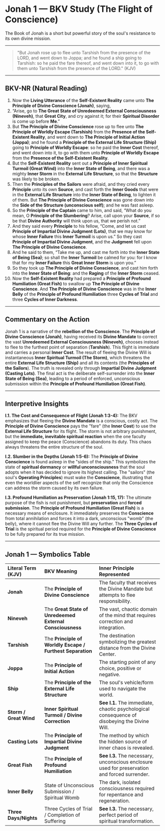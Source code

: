 
# Jonah 1 — BKV Study (The Flight of Conscience)

The Book of Jonah is a short but powerful story of the soul's resistance to its own divine mission.

---

> "But Jonah rose up to flee unto Tarshish from the presence of the LORD, and went down to Joppa; and he found a ship going to Tarshish: so he paid the fare thereof, and went down into it, to go with them unto Tarshish from the presence of the LORD." (KJV)

---

## BKV-NR (Natural Reading)

1. Now the **Living Utterance** of the **Self-Existent Reality** came unto **The Principle of Divine Conscience (Jonah)**, saying,
2. “Arise, go to **The Great State of Unredeemed External Consciousness (Nineveh)**, that **Great City**, and cry against it; for their **Spiritual Disorder** is come up before **Me**.”
3. But **The Principle of Divine Conscience** rose up to flee unto **The Principle of Worldly Escape (Tarshish)** from the **Presence of the Self-Existent Reality**, and went down to **The Principle of Initial Action (Joppa)**; and he found a **Principle of the External Life Structure (Ship)** going to **Principle of Worldly Escape**: so he paid the **Inner Cost** thereof, and went down into it, to go with them unto **Principle of Worldly Escape** from the **Presence of the Self-Existent Reality**.
4. But the **Self-Existent Reality** sent out a **Principle of Inner Spiritual Turmoil (Great Wind)** into the **Inner State of Being**, and there was a mighty **Inner Storm** in the **External Life Structure**, so that the **Structure** was likely to be broken.
5. Then the **Principles of the Sailors** were afraid, and they cried every **Principle** unto its own **Source**, and cast forth the **Inner Goods** that were in the **External Life Structure** into the **Inner State of Being**, to lighten it of them. But **The Principle of Divine Conscience** was gone down into the **Side of the Structure (unconscious self)**; and he was fast asleep.
6. So the **Principle of the Captain** came to him, and said, “What do you mean, O **Principle of the Slumbering**? Arise, call upon your **Source**, if so be that **Divine Authority** will think upon us, that we perish not.”
7. And they said every **Principle** to his fellow, “Come, and let us cast **Principle of Impartial Divine Judgment (Lots)**, that we may know for whose **Inner Failure** this **Inner Turmoil** is upon us.” So they cast **Principle of Impartial Divine Judgment**, and the **Judgment** fell upon **The Principle of Divine Conscience**.
12. And he said to them, “Take me up, and cast me forth into the **Inner State of Being (Sea)**; so shall the **Inner Turmoil** be calmed for you: for I know that for my **Inner Failure** this **Great Inner Storm** is upon you.”
15. So they took up **The Principle of Divine Conscience**, and cast him forth into the **Inner State of Being**: and the **Raging** of the **Inner Storm** ceased.
17. Now the **Self-Existent Reality** had prepared a **Principle of Profound Humiliation (Great Fish)** to swallow up **The Principle of Divine Conscience**. And **The Principle of Divine Conscience** was in the **Inner Belly** of the **Principle of Profound Humiliation** three **Cycles of Trial** and three **Cycles of Inner Darkness**.

---

## Commentary on the Action

Jonah 1 is a narrative of the **rebellion of the Conscience**. The **Principle of Divine Conscience (Jonah)**, having received its **Divine Mandate** to correct the vast **Unredeemed External Consciousness (Nineveh)**, chooses instead to flee to the furthest point of separation (**Tarshish**). This flight is immediate and carries a personal **Inner Cost**. The result of fleeing the Divine Will is instantaneous **Inner Spiritual Turmoil (The Storm)**, which threatens the entire **External Life Structure (Ship)** and all its contents (the **Principles of the Sailors**). The truth is revealed only through **Impartial Divine Judgment (Casting Lots)**. The final act is the deliberate self-surrender into the **Inner State of Being (Sea)**, leading to a period of enforced, unconscious submission within the **Principle of Profound Humiliation (Great Fish)**.

---

## Interpretive Insights

**I.1. The Cost and Consequence of Flight (Jonah 1:3-4):** The BKV emphasizes that fleeing the **Divine Mandate** is a conscious, costly act. The **Principle of Divine Conscience** pays the "fare" (the **Inner Cost**) to use the **External Life Structure** for its flight. The storm is not arbitrary punishment, but the **immediate, inevitable spiritual reaction** when the one faculty assigned to keep the peace (Conscience) abandons its duty. This chaos always threatens the entire structure of the soul.

**I.2. Slumber in the Depths (Jonah 1:5-6):** The **Principle of Divine Conscience** is found asleep in the "sides of the ship." This symbolizes the state of **spiritual dormancy** or **willful unconsciousness** that the soul adopts when it has decided to ignore its highest calling. The "sailors" (the soul's **Operating Principles**) must wake the **Conscience**, illustrating that even the worldlier aspects of the self recognize that only the Conscience can address the storm caused by its own failure.

**I.3. Profound Humiliation as Preservation (Jonah 1:15, 17):** The ultimate purpose of the fish is not punishment, but **preservation** and **forced submission**. The **Principle of Profound Humiliation (Great Fish)** is a necessary means of enclosure. It immediately preserves the **Conscience** from total annihilation and forces it into a dark, unconscious "womb" (the belly), where it cannot flee the Divine Will any further. The **Three Cycles of Trial** is the spiritual period required for the **Principle of Divine Conscience** to be fully prepared for its true mission.

---

## Jonah 1 — Symbolics Table

| Literal Term (KJV) | BKV Meaning | Inner Principle Represented |
| :--- | :--- | :--- |
| **Jonah** | The **Principle of Divine Conscience** | The faculty that receives the Divine Mandate but attempts to flee responsibility. |
| **Nineveh** | The **Great State of Unredeemed External Consciousness**| The vast, chaotic domain of the mind that requires correction and integration. |
| **Tarshish** | The **Principle of Worldly Escape / Furthest Separation** | The destination symbolizing the greatest distance from the Divine Center. |
| **Joppa** | The **Principle of Initial Action** | The starting point of any choice, positive or negative. |
| **Ship** | The **Principle of the External Life Structure** | The soul's vehicle/form used to navigate the world. |
| **Storm / Great Wind** | **Inner Spiritual Turmoil / Divine Correction** | **See I.1.** The immediate, chaotic psychological consequence of disobeying the Divine Will. |
| **Casting Lots** | The **Principle of Impartial Divine Judgment** | The method by which the hidden source of inner chaos is revealed. |
| **Great Fish** | The **Principle of Profound Humiliation** | **See I.3.** The necessary, unconscious enclosure used for preservation and forced surrender. |
| **Inner Belly** | State of Unconscious Submission / Spiritual Womb | The dark, isolated consciousness required for repentance and regeneration. |
| **Three Days/Nights** | Three Cycles of Trial / Completion of Suffering | **See I.3.** The necessary, perfect period of spiritual transformation. |


